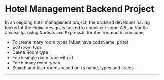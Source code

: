 # Hotel Management Backend Project

In an ongoing hotel management project, the backend developer having looked at the Figma design, is tasked to chunk out some APIs in Vanilla Javascript using NodeJs and ExpressJs for the frontend to consume;


* To create many room types (Must have codeName, prize)
* Edit room type 
* Delete Room type 
* Fetch single room type with id
* Fetch many room types
* Search and filter rooms based on its name, types and prices

<hr>